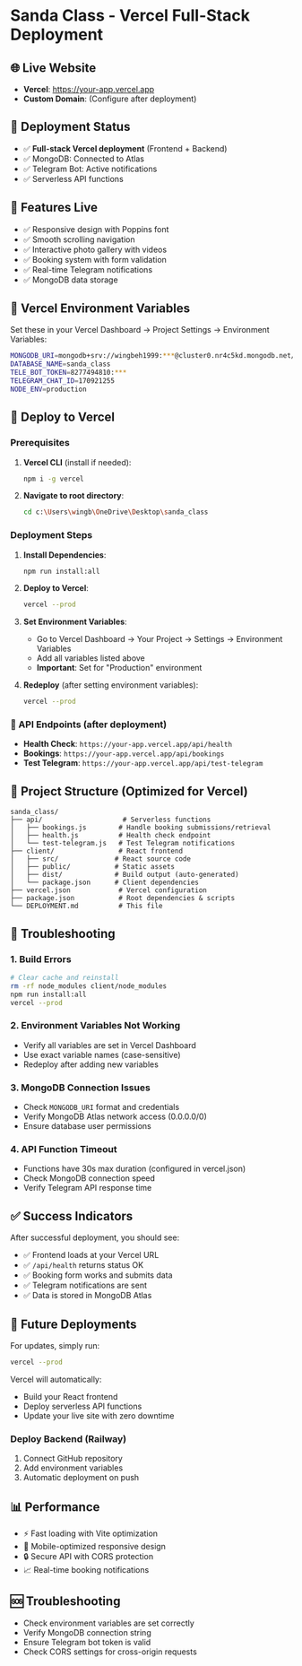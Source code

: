 # Sanda Class - Vercel Full-Stack Deployment

## 🌐 Live Website
- **Vercel**: https://your-app.vercel.app
- **Custom Domain**: (Configure after deployment)

## 🚀 Deployment Status
- ✅ **Full-stack Vercel deployment** (Frontend + Backend)
- ✅ MongoDB: Connected to Atlas
- ✅ Telegram Bot: Active notifications
- ✅ Serverless API functions

## 📱 Features Live
- ✅ Responsive design with Poppins font
- ✅ Smooth scrolling navigation  
- ✅ Interactive photo gallery with videos
- ✅ Booking system with form validation
- ✅ Real-time Telegram notifications
- ✅ MongoDB data storage

## 🔧 Vercel Environment Variables
Set these in your Vercel Dashboard → Project Settings → Environment Variables:

```bash
MONGODB_URI=mongodb+srv://wingbeh1999:***@cluster0.nr4c5kd.mongodb.net/?retryWrites=true&w=majority&appName=Cluster0
DATABASE_NAME=sanda_class
TELE_BOT_TOKEN=8277494810:***
TELEGRAM_CHAT_ID=170921255
NODE_ENV=production
```

## 🚀 Deploy to Vercel

### Prerequisites
1. **Vercel CLI** (install if needed):
   ```bash
   npm i -g vercel
   ```

2. **Navigate to root directory**:
   ```bash
   cd c:\Users\wingb\OneDrive\Desktop\sanda_class
   ```

### Deployment Steps

1. **Install Dependencies**:
   ```bash
   npm run install:all
   ```

2. **Deploy to Vercel**:
   ```bash
   vercel --prod
   ```

3. **Set Environment Variables**:
   - Go to Vercel Dashboard → Your Project → Settings → Environment Variables
   - Add all variables listed above
   - **Important**: Set for "Production" environment

4. **Redeploy** (after setting environment variables):
   ```bash
   vercel --prod
   ```

### 📍 API Endpoints (after deployment)
- **Health Check**: `https://your-app.vercel.app/api/health`
- **Bookings**: `https://your-app.vercel.app/api/bookings`
- **Test Telegram**: `https://your-app.vercel.app/api/test-telegram`

## 📁 Project Structure (Optimized for Vercel)

```
sanda_class/
├── api/                    # Serverless functions
│   ├── bookings.js        # Handle booking submissions/retrieval
│   ├── health.js          # Health check endpoint
│   └── test-telegram.js   # Test Telegram notifications
├── client/                # React frontend
│   ├── src/              # React source code
│   ├── public/           # Static assets
│   ├── dist/             # Build output (auto-generated)
│   └── package.json      # Client dependencies
├── vercel.json            # Vercel configuration
├── package.json           # Root dependencies & scripts
└── DEPLOYMENT.md          # This file
```

## 🐛 Troubleshooting

### 1. **Build Errors**
```bash
# Clear cache and reinstall
rm -rf node_modules client/node_modules
npm run install:all
vercel --prod
```

### 2. **Environment Variables Not Working**
- Verify all variables are set in Vercel Dashboard
- Use exact variable names (case-sensitive)
- Redeploy after adding new variables

### 3. **MongoDB Connection Issues**
- Check `MONGODB_URI` format and credentials
- Verify MongoDB Atlas network access (0.0.0.0/0)
- Ensure database user permissions

### 4. **API Function Timeout**
- Functions have 30s max duration (configured in vercel.json)
- Check MongoDB connection speed
- Verify Telegram API response time

## ✅ Success Indicators

After successful deployment, you should see:
- ✅ Frontend loads at your Vercel URL
- ✅ `/api/health` returns status OK
- ✅ Booking form works and submits data
- ✅ Telegram notifications are sent
- ✅ Data is stored in MongoDB Atlas

## 🔄 Future Deployments

For updates, simply run:
```bash
vercel --prod
```

Vercel will automatically:
- Build your React frontend
- Deploy serverless API functions  
- Update your live site with zero downtime

### Deploy Backend (Railway)
1. Connect GitHub repository
2. Add environment variables
3. Automatic deployment on push

## 📊 Performance
- ⚡ Fast loading with Vite optimization
- 📱 Mobile-optimized responsive design
- 🔒 Secure API with CORS protection
- 📈 Real-time booking notifications

## 🆘 Troubleshooting
- Check environment variables are set correctly
- Verify MongoDB connection string
- Ensure Telegram bot token is valid
- Check CORS settings for cross-origin requests